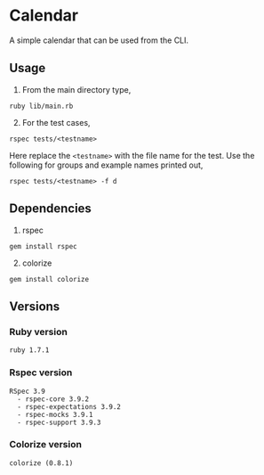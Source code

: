 
# Calendar
A simple calendar that can be used from the CLI.

## Usage
1. From the main directory type,
```
ruby lib/main.rb
```
2. For the test cases,
```
rspec tests/<testname>
```
Here replace the ```<testname>``` with the file name for the test.
Use the following for groups and example names printed out,
```
rspec tests/<testname> -f d
```

## Dependencies
1. rspec
```
gem install rspec
```
2. colorize
```
gem install colorize
```

## Versions
### Ruby version
```
ruby 1.7.1
```
### Rspec version
```
RSpec 3.9
  - rspec-core 3.9.2
  - rspec-expectations 3.9.2
  - rspec-mocks 3.9.1
  - rspec-support 3.9.3

```
### Colorize version
```
colorize (0.8.1)
```
